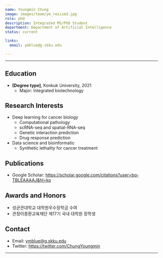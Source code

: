 ```yaml
---
name: Youngmin Chung
image: images/team/ym_resized.jpg
role: phd
description: Integrated MS/PhD Student
department: Department of Artificial Intelligence
status: current

links:
  email: ymblue@g.skku.edu

---
```


---

## Education

* **[Degree type]**, Konkuk University, 2021
    * Major: Integrated biotechnology

## Research Interests

* Deep learning for cancer biology
    * Computational pathology
    * scRNA-seq and spatial-RNA-seq
    * Genetic interaction prediction
    * Drug response prediction
* Data science and bioinformatic
    * Synthetic lethality for cancer treatment

## Publications

* Google Scholar: https://scholar.google.com/citations?user=bq-TBLEAAAAJ&hl=ko

## Awards and Honors

* 성균관대학교 대학원우수장학금 수여
* 관정이종환교육재단 제17기 국내 대학원 장학생

## Contact

* Email: ymblue@g.skku.edu
* Twitter: https://twitter.com/ChungYoungmin

---


